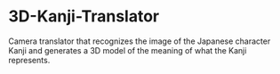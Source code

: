 # 3D-Kanji-Translator
Camera translator that recognizes the image of the Japanese character Kanji and generates a 3D model of the meaning of what the Kanji represents.
